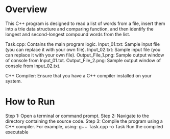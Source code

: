 # Overview
This C++ program is designed to read a list of words from a file, insert them into a trie data structure and comparing function, and then identify the longest and second-longest compound words from the list.

Task.cpp: Contains the main program logic.
Input_01.txt: Sample input file (you can replace it with your own file).
Input_02.txt: Sample input file (you can replace it with your own file).
Output_File_1.png: Sample output window of console from Input_01.txt.
Output_File_2.png: Sample output window of console from Input_02.txt.

C++ Compiler: Ensure that you have a C++ compiler installed on your system.

# How to Run
Step 1: Open a terminal or command prompt.
Step 2: Navigate to the directory containing the source code.
Step 3: Compile the program using a C++ compiler. For example, using:
g++ Task.cpp -o Task
Run the compiled executable
